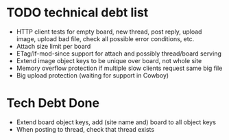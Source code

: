 # TODO technical debt list

*   HTTP client tests for empty board, new thread, post reply, upload image,
    upload bad file, check all possible error conditions, etc.
*   Attach size limit per board
*   ETag/If-mod-since support for attach and possibly thread/board serving
*   Extend image object keys to be unique over board, not whole site
*   Memory overflow protection if multiple slow clients request same big file
*   Big upload protection (waiting for support in Cowboy)

# Tech Debt Done

*   Extend board object keys, add (site name and) board to all object keys
*   When posting to thread, check that thread exists
